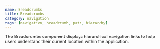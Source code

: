 ```yaml
---
name: Breadcrumbs
title: Breadcrumbs
category: navigation
tags: [navigation, breadcrumb, path, hierarchy]
---
```

The Breadcrumbs component displays hierarchical navigation links to help users understand their current location within the application.
